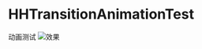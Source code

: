 # HHTransitionAnimationTest
动画测试
![效果]( https://github.com/253440030@qq.com/master/HHTransitionAnimationTest/resource/transitionAnimation.gif)
